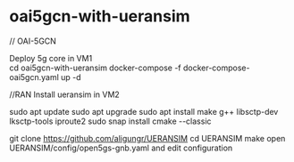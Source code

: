# oai5gcn-with-ueransim

// OAI-5GCN

Deploy 5g core in VM1\
cd oai5gcn-with-ueransim
docker-compose -f docker-compose-oai5gcn.yaml up -d

//RAN
Install ueransim in VM2

sudo apt update 
sudo apt upgrade 
sudo apt install make g++ libsctp-dev lksctp-tools 
iproute2 sudo snap install cmake --classic

git clone https://github.com/aligungr/UERANSIM
cd UERANSIM
make
open UERANSIM/config/open5gs-gnb.yaml
and edit configuration 
